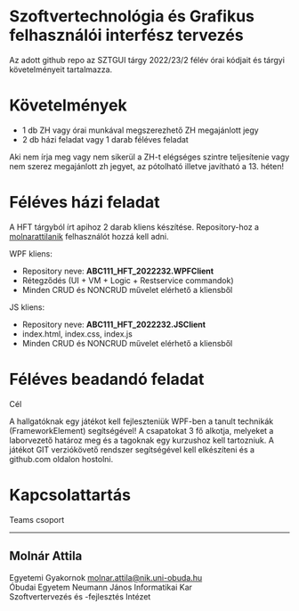 
# Szoftvertechnológia és Grafikus felhasználói interfész tervezés

Az adott github repo az SZTGUI tárgy 2022/23/2 félév órai kódjait és tárgyi követelményeit tartalmazza.

# Követelmények

- 1 db ZH vagy órai munkával megszerezhető ZH megajánlott jegy
- 2 db házi feladat vagy 1 darab féléves feladat

Aki nem írja meg vagy nem sikerül a ZH-t elégséges szintre teljesítenie vagy nem szerez megajánlott zh jegyet, az pótolható illetve javítható a 13. héten!

# Féléves házi feladat

A HFT tárgyból írt apihoz 2 darab kliens készítése. Repository-hoz a [molnarattilanik] felhasználót hozzá kell adni.

WPF kliens:

- Repository neve: **ABC111_HFT_2022232.WPFClient**
- Rétegződés (UI + VM + Logic + Restservice commandok)
- Minden CRUD és NONCRUD művelet elérhető a kliensből

JS kliens: 

- Repository neve: **ABC111_HFT_2022232.JSClient**
- index.html, index.css, index.js
- Minden CRUD és NONCRUD művelet elérhető a kliensből

# Féléves beadandó feladat

Cél

A hallgatóknak egy játékot kell fejleszteniük WPF-ben a tanult technikák (FrameworkElement) segítségével! A csapatokat 3 fő alkotja, melyeket a laborvezető határoz meg és a tagoknak egy kurzushoz kell tartozniuk. 
A játékot GIT verziókövető rendszer segítségével kell elkészíteni és a github.com oldalon hostolni.

 # Kapcsolattartás
Teams csoport

****
## Molnár Attila

Egyetemi Gyakornok
molnar.attila@nik.uni-obuda.hu  
Óbudai Egyetem Neumann János Informatikai Kar  
Szoftvertervezés és -fejlesztés Intézet



[//]: #
[molnarattilanik]: <https://github.com/molnarattilanik>
[oenikprog]: <https://github.com/oenikprog>


